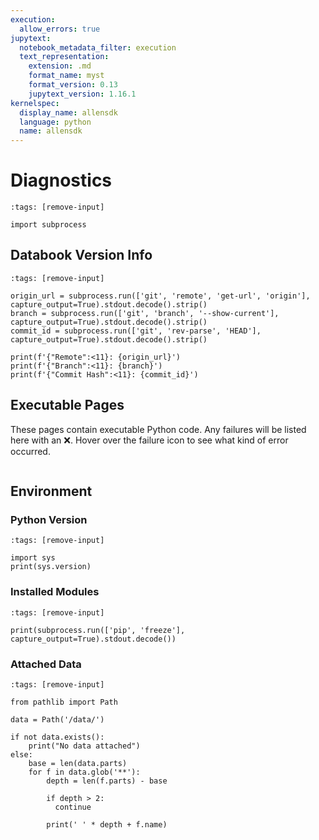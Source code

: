 ```yaml
---
execution:
  allow_errors: true
jupytext:
  notebook_metadata_filter: execution
  text_representation:
    extension: .md
    format_name: myst
    format_version: 0.13
    jupytext_version: 1.16.1
kernelspec:
  display_name: allensdk
  language: python
  name: allensdk
---
```


# Diagnostics

```{code-cell}
:tags: [remove-input]

import subprocess
```

## Databook Version Info

```{code-cell}
:tags: [remove-input]

origin_url = subprocess.run(['git', 'remote', 'get-url', 'origin'], capture_output=True).stdout.decode().strip()
branch = subprocess.run(['git', 'branch', '--show-current'], capture_output=True).stdout.decode().strip()
commit_id = subprocess.run(['git', 'rev-parse', 'HEAD'], capture_output=True).stdout.decode().strip()

print(f'{"Remote":<11}: {origin_url}')
print(f'{"Branch":<11}: {branch}')
print(f'{"Commit Hash":<11}: {commit_id}')
```

## Executable Pages
These pages contain executable Python code. Any failures will be listed here with an ❌. Hover over the failure icon to see what kind of error occurred.

```{nb-exec-table}
```

## Environment
### Python Version

```{code-cell}
:tags: [remove-input]

import sys
print(sys.version)
```

### Installed Modules

```{code-cell}
:tags: [remove-input]

print(subprocess.run(['pip', 'freeze'], capture_output=True).stdout.decode())
```

### Attached Data

```{code-cell}
:tags: [remove-input]

from pathlib import Path

data = Path('/data/')

if not data.exists():
    print("No data attached")
else:
    base = len(data.parts)
    for f in data.glob('**'):
        depth = len(f.parts) - base

        if depth > 2:
          continue
          
        print(' ' * depth + f.name)
```
